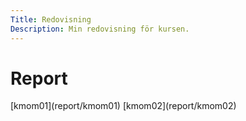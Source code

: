 ```yaml
---
Title: Redovisning
Description: Min redovisning för kursen.
---
```


# Report

<span class="reports">
[kmom01](report/kmom01)
</span>

<span class="reports">
[kmom02](report/kmom02)
</span>
